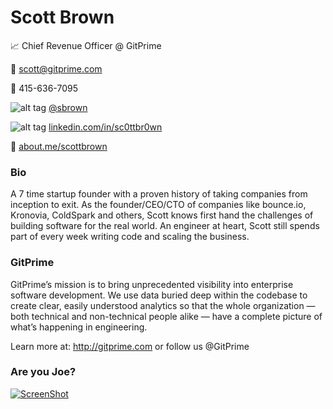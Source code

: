 # Scott Brown

:chart_with_upwards_trend: Chief Revenue Officer @ GitPrime

:email: scott@gitprime.com

:iphone: 415-636-7095

![alt tag](https://raw.github.com/stbrown/BusinessCard/master/icon_twitter_tiny.png) [@sbrown](http://twitter.com/sbrown)

![alt tag](https://raw.github.com/stbrown/BusinessCard/master/linkedin_icon.gif) [linkedin.com/in/sc0ttbr0wn](http://linkedin.com/in/sc0ttbr0wn)

:bust_in_silhouette: [about.me/scottbrown](http://about.me/scottbrown)


### Bio

A 7 time startup founder with a proven history of taking companies from inception to exit. As the founder/CEO/CTO of companies like bounce.io, Kronovia, ColdSpark and others, Scott knows first hand the challenges of building software for the real world. An engineer at heart, Scott still spends part of every week writing code and scaling the business.

### GitPrime

GitPrime’s mission is to bring unprecedented visibility into enterprise software development. We use data buried deep within the codebase to create clear, easily understood analytics so that the whole organization — both technical and non-technical people alike — have a complete picture of what’s happening in engineering.

Learn more at: http://gitprime.com or follow us @GitPrime

### Are you Joe?

[![ScreenShot](https://raw.github.com/stbrown/BusinessCard/master/gitprime_joe_video.png)](https://vimeo.com/gitprime/overview)

